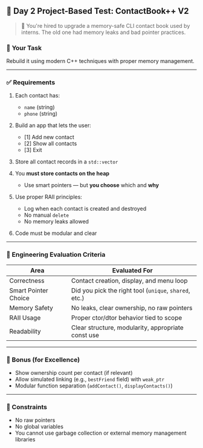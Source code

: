 ## 🧪 **Day 2 Project-Based Test: ContactBook++ V2**

> 👤 You're hired to upgrade a memory-safe CLI contact book used by interns. The old one had memory leaks and bad pointer practices.

### 🎯 **Your Task**

Rebuild it using modern C++ techniques with proper memory management.

---

### ✅ **Requirements**

1. Each contact has:

   * `name` (string)
   * `phone` (string)

2. Build an app that lets the user:

   * \[1] Add new contact
   * \[2] Show all contacts
   * \[3] Exit

3. Store all contact records in a `std::vector`

4. You **must store contacts on the heap**

   * Use smart pointers — but **you choose** which and **why**

5. Use proper RAII principles:

   * Log when each contact is created and destroyed
   * No manual `delete`
   * No memory leaks allowed

6. Code must be modular and clear

---

### 🧠 Engineering Evaluation Criteria

| Area                 | Evaluated For                                          |
| -------------------- | ------------------------------------------------------ |
| Correctness          | Contact creation, display, and menu loop               |
| Smart Pointer Choice | Did you pick the right tool (`unique`, `shared`, etc.) |
| Memory Safety        | No leaks, clear ownership, no raw pointers             |
| RAII Usage           | Proper ctor/dtor behavior tied to scope                |
| Readability          | Clear structure, modularity, appropriate const use     |

---

### 🧪 Bonus (for Excellence)

* Show ownership count per contact (if relevant)
* Allow simulated linking (e.g., `bestFriend` field) with `weak_ptr`
* Modular function separation (`addContact()`, `displayContacts()`)

---

### 🧨 Constraints

* No raw pointers
* No global variables
* You cannot use garbage collection or external memory management libraries